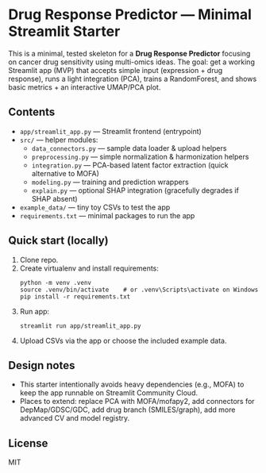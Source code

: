# Drug Response Predictor — Minimal Streamlit Starter

This is a minimal, tested skeleton for a **Drug Response Predictor** focusing on cancer drug sensitivity using multi-omics ideas.
The goal: get a working Streamlit app (MVP) that accepts simple input (expression + drug response), runs a light integration (PCA),
trains a RandomForest, and shows basic metrics + an interactive UMAP/PCA plot.

## Contents
- `app/streamlit_app.py` — Streamlit frontend (entrypoint)
- `src/` — helper modules:
  - `data_connectors.py` — sample data loader & upload helpers
  - `preprocessing.py` — simple normalization & harmonization helpers
  - `integration.py` — PCA-based latent factor extraction (quick alternative to MOFA)
  - `modeling.py` — training and prediction wrappers
  - `explain.py` — optional SHAP integration (gracefully degrades if SHAP absent)
- `example_data/` — tiny toy CSVs to test the app
- `requirements.txt` — minimal packages to run the app

## Quick start (locally)
1. Clone repo.
2. Create virtualenv and install requirements:
   ```
   python -m venv .venv
   source .venv/bin/activate    # or .venv\Scripts\activate on Windows
   pip install -r requirements.txt
   ```
3. Run app:
   ```
   streamlit run app/streamlit_app.py
   ```
4. Upload CSVs via the app or choose the included example data.

## Design notes
- This starter intentionally avoids heavy dependencies (e.g., MOFA) to keep the app runnable on Streamlit Community Cloud.
- Places to extend: replace PCA with MOFA/mofapy2, add connectors for DepMap/GDSC/GDC, add drug branch (SMILES/graph), add more advanced CV and model registry.

## License
MIT
